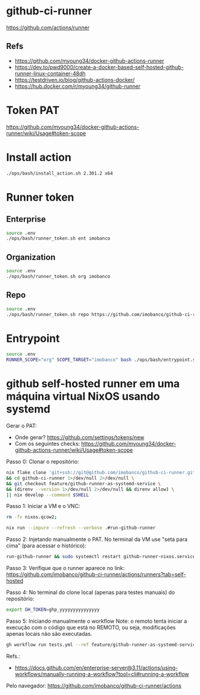 # github-ci-runner

https://github.com/actions/runner

## Refs
- https://github.com/myoung34/docker-github-actions-runner
- https://dev.to/pwd9000/create-a-docker-based-self-hosted-github-runner-linux-container-48dh
- https://testdriven.io/blog/github-actions-docker/
- https://hub.docker.com/r/myoung34/github-runner



# Token PAT

https://github.com/myoung34/docker-github-actions-runner/wiki/Usage#token-scope

# Install action
```bash
./ops/bash/install_action.sh 2.301.2 x64
```

# Runner token
## Enterprise
```bash
source .env
./ops/bash/runner_token.sh ent imobanco
```

## Organization
```bash
source .env
./ops/bash/runner_token.sh org imobanco
```

## Repo
```bash
source .env
./ops/bash/runner_token.sh repo https://github.com/imobanco/github-ci-runner
```

# Entrypoint
```bash
source .env
RUNNER_SCOPE="org" SCOPE_TARGET="imobanco" bash ./ops/bash/entrypoint.sh
```


# github self-hosted runner em uma máquina virtual NixOS usando systemd


Gerar o PAT:
- Onde gerar? https://github.com/settings/tokens/new
- Com os seguintes checks: https://github.com/myoung34/docker-github-actions-runner/wiki/Usage#token-scope


Passo 0: Clonar o repositório:
```bash
nix flake clone 'git+ssh://git@github.com/imobanco/github-ci-runner.git' --dest github-ci-runner \
&& cd github-ci-runner 1>/dev/null 2>/dev/null \
&& git checkout feature/github-runner-as-systemd-service \
&& (direnv --version 1>/dev/null 2>/dev/null && direnv allow) \
|| nix develop --command $SHELL
```


Passo 1: Iniciar a VM e o VNC:
```bash
rm -fv nixos.qcow2;  

nix run --impure --refresh --verbose .#run-github-runner
```


Passo 2: Injetando manualmente o PAT. No terminal da VM use 
"seta para cima" (para acessar o histórico):
```bash
run-github-runner && sudo systemctl restart github-runner-nixos.service
```


Passo 3: Verifique que o runner aparece no link:
https://github.com/imobanco/github-ci-runner/actions/runners?tab=self-hosted


Passo 4: No terminal do clone local (apenas para testes manuais) do repositório:
```bash
export GH_TOKEN=ghp_yyyyyyyyyyyyyyy
```


Passo 5: Iniciando manualmente o workflow 
Note: o remoto tenta iniciar a execução com o código que está no REMOTO, ou seja,
modificações apenas locais não são executadas.
```bash
gh workflow run tests.yml --ref feature/github-runner-as-systemd-service
```
Refs.:
- https://docs.github.com/en/enterprise-server@3.11/actions/using-workflows/manually-running-a-workflow?tool=cli#running-a-workflow


Pelo navegador:
https://github.com/imobanco/github-ci-runner/actions

